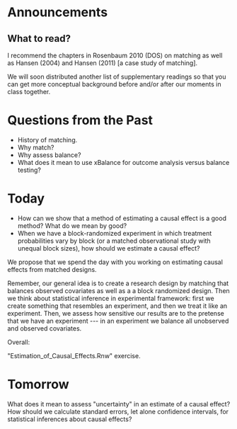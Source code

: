 # Announcements

## What to read?


I recommend the chapters in Rosenbaum 2010 (DOS) on matching as well as Hansen (2004) and Hansen (2011) [a case study of matching].

We will soon distributed another list of supplementary readings so that you can get more conceptual background before and/or after our moments in class together.


# Questions from the Past

 - History of matching.
 - Why match?
 - Why assess balance?
 - What does it mean to use xBalance for outcome analysis versus balance testing?

# Today

 - How can we show that a method of estimating a causal effect is a good method? What do we mean by good?
 - When we have a block-randomized experiment in which treatment probabilities vary by block (or a matched observational study with unequal block sizes), how should we estimate a causal effect?

We propose that we spend the day with you working on estimating causal effects from matched designs.

Remember, our general idea is to create a research design by matching that  balances observed covariates as well as a a block randomized design. Then we think about statistical inference in experimental framework: first we create something that resembles an experiment, and then we treat it like an experiment. Then, we assess how sensitive our results are to the pretense that we have an experiment --- in an experiment we balance all unobserved and observed covariates.

Overall:

"Estimation_of_Causal_Effects.Rnw" exercise.

# Tomorrow

What does it mean to assess "uncertainty" in an estimate of a causal effect? How should we calculate standard errors, let alone confidence intervals, for statistical inferences about causal effects?
